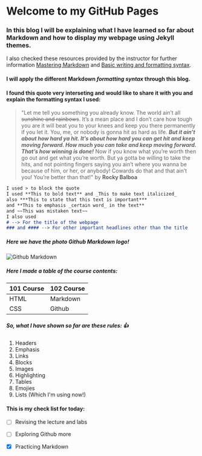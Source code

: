 # Welcome to my GitHub Pages

### In this blog I will be explaining what I have learned so far about Markdown and how to display my webpage using Jekyll themes.

I also checked these resources provided by the instructor for further information [Mastering Markdown](https://guides.github.com/features/mastering-markdown/) and [Basic writing and formatting syntax](https://docs.github.com/en/github/writing-on-github/basic-writing-and-formatting-syntax).

#### I will apply the different **Markdown _formatting syntax_** through this blog.

#### I found this quote very interseting and would like to share it with you and explain the formatting syntax I used:
>"Let me tell you something you already know. The world ain’t all ~~sunshine and rainbows~~. It’s a mean place and I don’t care how tough you are it will beat you to your knees and keep you there permanently if you let it. You, me, or nobody is gonna hit as hard as life. ***But it ain’t about how hard ya hit. It’s about how hard you can get hit and keep moving forward. How much you can take and keep moving forward. That’s how winning is done!*** Now if you know what you’re worth then go out and get what you’re worth. But ya gotta be willing to take the hits, and not pointing fingers saying you ain’t where you wanna be because of him, or her, or anybody! Cowards do that and that ain’t you! You’re better than that!"
by **Rocky Balboa**


```markdown
I used > to block the quote
I used **This to bold text** and _This to make text italicized_ 
also ***This to state that this text is important*** 
and **This to emphasis _certain word_ in the text**
and ~~This was mistaken text~~
I also used
# --> For the title of the webpage
### and #### --> For other important headlines other than the title 
```


##### Here we have the photo Github Markdown logo! 
![Github Markdown](https://github.andre601.com/GitHub-Markdown/assets/img/logo.png)


##### Here I made a table of the course contents:
101 Course | 102 Course
------------ | -------------
HTML | Markdown
CSS | Github


##### So, what I have shown so far are these rules: :+1:
1. Headers
2. Emphasis
3. Links
4. Blocks
5. Images
6. Highlighting
7. Tables
8. Emojies
9. Lists (Which I'm using now!)

#### This is my check list for today:
- [ ] Revising the lecture and labs
- [ ] Exploring Github more
- [x] Practicing Markdown







